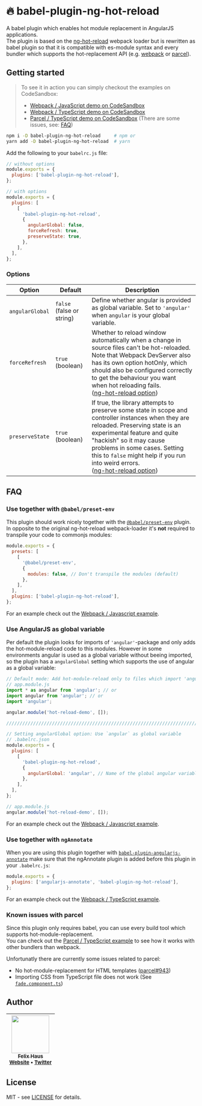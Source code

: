 # 🔥 babel-plugin-ng-hot-reload

A babel plugin which enables hot module replacement in AngularJS applications.<br />
The plugin is based on the [ng-hot-reload](https://github.com/noppa/ng-hot-reload) webpack loader but is rewritten as babel plugin so that it is compatible with es-module syntax and every bundler which supports the hot-replacement API (e.g. [webpack](https://webpack.js.org/) or [parcel](https://parceljs.org/)).

## Getting started

> To see it in action you can simply checkout the examples on CodeSandbox:
>
> - [Webpack / JavaScript demo on CodeSandbox ](https://codesandbox.io/s/github/ofhouse/babel-plugin-ng-hot-reload/tree/master/examples/javascript-webpack)
> - [Webpack / TypeScript demo on CodeSandbox](https://codesandbox.io/s/github/ofhouse/babel-plugin-ng-hot-reload/tree/master/examples/typescript-webpack)
> - [Parcel / TypeScript demo on CodeSandbox](https://codesandbox.io/s/github/ofhouse/babel-plugin-ng-hot-reload/tree/master/examples/typescript-parcel) (There are some issues, see: [FAQ](#known-issues-with-parcel))

```sh
npm i -D babel-plugin-ng-hot-reload     # npm or
yarn add -D babel-plugin-ng-hot-reload  # yarn
```

Add the following to your `babelrc.js` file:

```js
// without options
module.exports = {
  plugins: ['babel-plugin-ng-hot-reload'],
};

// with options
module.exports = {
  plugins: [
    [
      'babel-plugin-ng-hot-reload',
      {
        angularGlobal: false,
        forceRefresh: true,
        preserveState: true,
      },
    ],
  ],
};
```

### Options

| Option          | Default                   | Description                                                                                                                                                                                                                                                                                                                                                                  |
| --------------- | ------------------------- | ---------------------------------------------------------------------------------------------------------------------------------------------------------------------------------------------------------------------------------------------------------------------------------------------------------------------------------------------------------------------------- |
| `angularGlobal` | `false` (false or string) | Define whether angular is provided as global variable. Set to `'angular'` when `angular` is your global variable.                                                                                                                                                                                                                                                            |
| `forceRefresh`  | `true` (boolean)          | Whether to reload window automatically when a change in source files can't be hot-reloaded. Note that Webpack DevServer also has its own option hotOnly, which should also be configured correctly to get the behaviour you want when hot reloading fails.<br />([ng-hot-reload option](https://github.com/noppa/ng-hot-reload#client-options))                              |
| `preserveState` | `true` (boolean)          | If true, the library attempts to preserve some state in scope and controller instances when they are reloaded. Preserving state is an experimental feature and quite "hackish" so it may cause problems in some cases. Setting this to `false` might help if you run into weird errors.<br />([ng-hot-reload option](https://github.com/noppa/ng-hot-reload#client-options)) |

## FAQ

### Use together with `@babel/preset-env`

This plugin should work nicely together with the [`@babel/preset-env`](https://babeljs.io/docs/en/babel-preset-env) plugin.
In opposite to the original ng-hot-reload webpack-loader it's **not** required to transpile your code to commonjs modules:

```js
module.exports = {
  presets: [
    [
      '@babel/preset-env',
      {
        modules: false, // Don't transpile the modules (default)
      },
    ],
  ],
  plugins: ['babel-plugin-ng-hot-reload'],
};
```

For an example check out the [Webpack / Javascript example](./examples/javascript-webpack/).

### Use AngularJS as global variable

Per default the plugin looks for imports of `'angular'`-package and only adds the hot-module-reload code to this modules.
However in some environments angular is used as a global variable without beeing imported, so the plugin has a `angularGlobal` setting which supports the use of angular as a global variable:

```js
// Default mode: Add hot-module-reload only to files which import 'angular'
// app.module.js
import * as angular from 'angular'; // or
import angular from 'angular'; // or
import 'angular';

angular.module('hot-reload-demo', []);

////////////////////////////////////////////////////////////////////////////////

// Setting angularGlobal option: Use `angular` as global variable
// .babelrc.json
module.exports = {
  plugins: [
    [
      'babel-plugin-ng-hot-reload',
      {
        angularGlobal: 'angular', // Name of the global angular variable
      },
    ],
  ],
};

// app.module.js
angular.module('hot-reload-demo', []);
```

For an example check out the [Webpack / Javascript example](./examples/javascript-webpack/).

### Use together with `ngAnnotate`

When you are using this plugin together with [`babel-plugin-angularjs-annotate`](https://github.com/schmod/babel-plugin-angularjs-annotate) make sure that the ngAnnotate plugin is added before this plugin in your `.babelrc.js`:

```js
module.exports = {
  plugins: ['angularjs-annotate', 'babel-plugin-ng-hot-reload'],
};
```

For an example check out the [Webpack / TypeScript example](./examples/typescript-webpack/).

### Known issues with parcel

Since this plugin only requires babel, you can use every build tool which supports hot-module-replacement.<br />
You can check out the [Parcel / TypeScript example](./examples/typescript-parcel/) to see how it works with other bundlers than webpack.

Unfortunatly there are currently some issues related to parcel:

- No hot-module-replacement for HTML templates ([parcel#943](https://github.com/parcel-bundler/parcel/issues/943))
- Importing CSS from TypeScript file does not work (See [`fade.component.ts`](./examples/typescript-parcel/src/fade/fade.component.ts))

## Author

<!-- prettier-ignore-start -->

| [<img src="https://avatars0.githubusercontent.com/u/472867?v=4" width="100px;"/><br /><sub><b>Felix Haus</b></sub>](https://github.com/ofhouse)<br /><sub>[Website](https://felix.house/) • [Twitter](https://twitter.com/ofhouse)</sub>|
| :---: |

<!-- prettier-ignore-end -->

## License

MIT - see [LICENSE](./LICENSE) for details.
